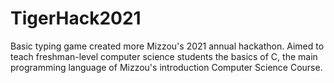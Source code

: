 # TigerHack2021
Basic typing game created more Mizzou's 2021 annual hackathon. Aimed to teach freshman-level computer science students the basics of C, the main programming language of Mizzou's introduction Computer Science Course. 
